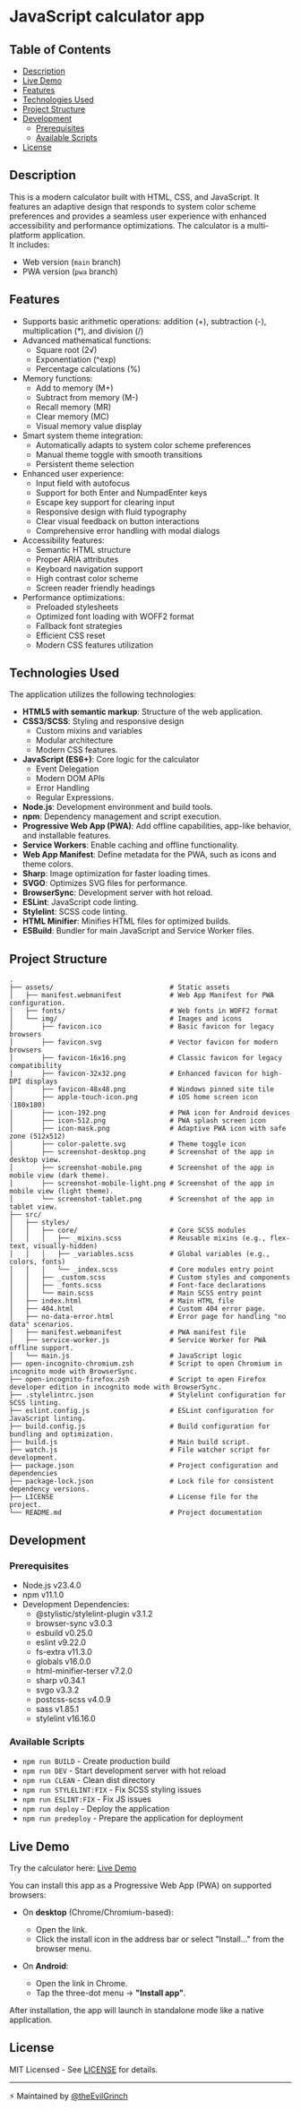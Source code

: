 # JavaScript calculator app 

## Table of Contents

- [Description](#description)
- [Live Demo](#live-demo)
- [Features](#features)
- [Technologies Used](#technologies-used)
- [Project Structure](#project-structure)
- [Development](#development)
  - [Prerequisites](#prerequisites)
  - [Available Scripts](#available-scripts)
- [License](#license)

## Description
This is a modern calculator built with HTML, CSS, and JavaScript. It features an adaptive design that responds to system color scheme preferences and provides a seamless user experience with enhanced accessibility and performance optimizations. The calculator is a multi-platform application. <br>
It includes:  
- Web version (`main` branch)  
- PWA version (`pwa` branch)  

[//]: # (- Electron desktop app &#40;`electron` branch&#41;.)

## Features
- Supports basic arithmetic operations: addition (+), subtraction (-), multiplication (*), and division (/)
- Advanced mathematical functions:
  - Square root (2√)
  - Exponentiation (^exp)
  - Percentage calculations (%)
- Memory functions:
  - Add to memory (M+)
  - Subtract from memory (M-)
  - Recall memory (MR)
  - Clear memory (MC)
  - Visual memory value display
- Smart system theme integration:
  - Automatically adapts to system color scheme preferences
  - Manual theme toggle with smooth transitions
  - Persistent theme selection
- Enhanced user experience:
  - Input field with autofocus
  - Support for both Enter and NumpadEnter keys
  - Escape key support for clearing input
  - Responsive design with fluid typography
  - Clear visual feedback on button interactions
  - Comprehensive error handling with modal dialogs
- Accessibility features:
  - Semantic HTML structure
  - Proper ARIA attributes
  - Keyboard navigation support
  - High contrast color scheme
  - Screen reader friendly headings
- Performance optimizations:
  - Preloaded stylesheets
  - Optimized font loading with WOFF2 format
  - Fallback font strategies
  - Efficient CSS reset
  - Modern CSS features utilization

## Technologies Used

The application utilizes the following technologies:

- **HTML5 with semantic markup**: Structure of the web application.
- **CSS3/SCSS**: Styling and responsive design
  - Custom mixins and variables
  - Modular architecture
  - Modern CSS features.
- **JavaScript (ES6+)**: Core logic for the calculator
  - Event Delegation
  - Modern DOM APIs
  - Error Handling
  - Regular Expressions.
- **Node.js**: Development environment and build tools.
- **npm**: Dependency management and script execution.
- **Progressive Web App (PWA)**: Add offline capabilities, app-like behavior, and installable features.
- **Service Workers**: Enable caching and offline functionality.
- **Web App Manifest**: Define metadata for the PWA, such as icons and theme colors.
- **Sharp**: Image optimization for faster loading times.
- **SVGO**: Optimizes SVG files for performance.
- **BrowserSync**: Development server with hot reload.
- **ESLint**: JavaScript code linting.
- **Stylelint**: SCSS code linting.
- **HTML Minifier**: Minifies HTML files for optimized builds.
- **ESBuild**: Bundler for main JavaScript and Service Worker files.

## Project Structure
```
.
├── assets/                             # Static assets
│   ├── manifest.webmanifest            # Web App Manifest for PWA configuration.
│   ├── fonts/                          # Web fonts in WOFF2 format
│   └── img/                            # Images and icons
│       ├── favicon.ico                 # Basic favicon for legacy browsers
│       ├── favicon.svg                 # Vector favicon for modern browsers
│       ├── favicon-16x16.png           # Classic favicon for legacy compatibility
│       ├── favicon-32x32.png           # Enhanced favicon for high-DPI displays
│       ├── favicon-48x48.png           # Windows pinned site tile
│       ├── apple-touch-icon.png        # iOS home screen icon (180x180)
│       ├── icon-192.png                # PWA icon for Android devices
│       ├── icon-512.png                # PWA splash screen icon
│       ├── icon-mask.png               # Adaptive PWA icon with safe zone (512x512)
│       ├── color-palette.svg           # Theme toggle icon
│       ├── screenshot-desktop.png      # Screenshot of the app in desktop view.
│       ├── screenshot-mobile.png       # Screenshot of the app in mobile view (dark theme).
│       ├── screenshot-mobile-light.png # Screenshot of the app in mobile view (light theme).
│       └── screenshot-tablet.png       # Screenshot of the app in tablet view.
├── src/                   
│   ├── styles/            
│   │   ├── core/                       # Core SCSS modules
│   │   │   ├── _mixins.scss            # Reusable mixins (e.g., flex-text, visually-hidden)
│   │   │   ├── _variables.scss         # Global variables (e.g., colors, fonts)
│   │   │   └── _index.scss             # Core modules entry point
│   │   ├── _custom.scss                # Custom styles and components
│   │   ├── _fonts.scss                 # Font-face declarations
│   │   └── main.scss                   # Main SCSS entry point
│   ├── index.html                      # Main HTML file
│   ├── 404.html                        # Custom 404 error page.
│   ├── no-data-error.html              # Error page for handling "no data" scenarios.
│   ├── manifest.webmanifest            # PWA manifest file
│   ├── service-worker.js               # Service Worker for PWA offline support.
│   └── main.js                         # JavaScript logic
├── open-incognito-chromium.zsh         # Script to open Chromium in incognito mode with BrowserSync.
├── open-incognito-firefox.zsh          # Script to open Firefox developer edition in incognito mode with BrowserSync.
├── .stylelintrc.json                   # Stylelint configuration for SCSS linting.
├── eslint.config.js                    # ESLint configuration for JavaScript linting.
├── build.config.js                     # Build configuration for bundling and optimization.
├── build.js                            # Main build script.
├── watch.js                            # File watcher script for development.
├── package.json                        # Project configuration and dependencies
├── package-lock.json                   # Lock file for consistent dependency versions.
├── LICENSE                             # License file for the project.
└── README.md                           # Project documentation
```

## Development

### Prerequisites

- Node.js v23.4.0
- npm v11.1.0
- Development Dependencies:
  - @stylistic/stylelint-plugin v3.1.2
  - browser-sync v3.0.3
  - esbuild v0.25.0
  - eslint v9.22.0
  - fs-extra v11.3.0
  - globals v16.0.0
  - html-minifier-terser v7.2.0
  - sharp v0.34.1
  - svgo v3.3.2
  - postcss-scss v4.0.9
  - sass v1.85.1
  - stylelint v16.16.0

### Available Scripts
- `npm run BUILD` - Create production build
- `npm run DEV` - Start development server with hot reload
- `npm run CLEAN` - Clean dist directory
- `npm run STYLELINT:FIX` - Fix SCSS styling issues
- `npm run ESLINT:FIX` - Fix JS issues
- `npm run deploy` - Deploy the application
- `npm run predeploy` - Prepare the application for deployment

## Live Demo
Try the calculator here: [Live Demo](https://theevilgrinch.github.io/web-pwa-electron-example/)

You can install this app as a Progressive Web App (PWA) on supported browsers:

- On **desktop** (Chrome/Chromium-based):
  - Open the link.
  - Click the install icon in the address bar or select "Install..." from the browser menu.

- On **Android**:
  - Open the link in Chrome.
  - Tap the three-dot menu → **"Install app"**.

After installation, the app will launch in standalone mode like a native application.

## License

MIT Licensed - See [LICENSE](LICENSE) for details.

---

⚡ Maintained by [@theEvilGrinch](https://github.com/theEvilGrinch)